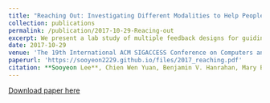 ```yaml
---
title: "Reaching Out: Investigating Different Modalities to Help People with Visual Impairments Acquire Items"
collection: publications
permalink: /publication/2017-10-29-Reacing-out
excerpt: We present a lab study of multiple feedback designs for guiding small-scale arm-and-hand movement for people with visual impairments (PVI), so that they can reach out to and grasp an item on a shelf. Little attention has been paid to the guidance of smallscale arm-and-hand movements by PVI, yet this is an essential element of product acquisition in a grocery shopping task and other similar daily activities. We developed a feedback interface that allowed us to explore two types of auditory feedback (speech and tones), haptic vibration feedback, and a combination of both. The result of the study demonstrated that the multi-modal navigational feedback, specifically speech and haptic, was the most effective and preferred mode for small-scale navigation. 
date: 2017-10-29
venue: 'The 19th International ACM SIGACCESS Conference on Computers and Accessibility'
paperurl: 'https://sooyeon2229.github.io/files/2017_reaching.pdf'
citation: **Sooyeon Lee**, Chien Wen Yuan, Benjamin V. Hanrahan, Mary Beth Rosson, John M. Carroll. “Reaching Out: Investigating Different Modalities to Help People with Visual Impairments Acquire Items”. ASSETS ’17 Proceedings of the 19th International ACM SIGACCESS Conference on Computers and Accessibility Pages 389-390.
---
```


[Download paper here](https://sooyeon2229.github.io/files/2017_reaching.pdf)
